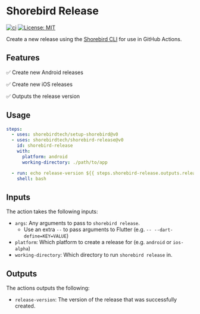 # Shorebird Release

[![ci](https://github.com/shorebirdtech/shorebird-release/actions/workflows/main.yaml/badge.svg)](https://github.com/shorebirdtech/shorebird-release/actions/workflows/main.yaml)
[![License: MIT](https://img.shields.io/badge/license-MIT-blue.svg)](./LICENSE)

Create a new release using the [Shorebird CLI](https://github.com/shorebirdtech/shorebird) for use in GitHub Actions.

## Features

✅ Create new Android releases

✅ Create new iOS releases

✅ Outputs the release version

## Usage

```yaml
steps:
  - uses: shorebirdtech/setup-shorebird@v0
  - uses: shorebirdtech/shorebird-release@v0
    id: shorebird-release
    with:
      platform: android
      working-directory: ./path/to/app

  - run: echo release-version ${{ steps.shorebird-release.outputs.release-version }}
    shell: bash
```

## Inputs

The action takes the following inputs:

- `args`: Any arguments to pass to `shorebird release`.
  - Use an extra `--` to pass arguments to Flutter (e.g. `-- --dart-define=KEY=VALUE`)
- `platform`: Which platform to create a release for (e.g. `android` or `ios-alpha`)
- `working-directory`: Which directory to run `shorebird release` in.

## Outputs

The actions outputs the following:

- `release-version`: The version of the release that was successfully created.
